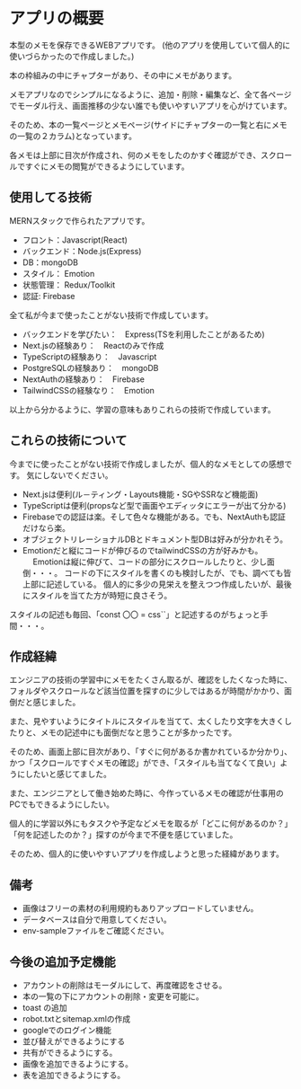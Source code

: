 # アプリの概要

本型のメモを保存できるWEBアプリです。
(他のアプリを使用していて個人的に使いづらかったので作成しました。)

本の枠組みの中にチャプターがあり、その中にメモがあります。

メモアプリなのでシンプルになるように、追加・削除・編集など、全て各ページでモーダル行え、画面推移の少ない誰でも使いやすいアプリを心がけています。

そのため、本の一覧ページとメモページ(サイドにチャプターの一覧と右にメモの一覧の２カラム)となっています。

各メモは上部に目次が作成され、何のメモをしたのかすぐ確認ができ、スクロールですぐにメモの閲覧ができるようにしています。

## 使用してる技術

MERNスタックで作られたアプリです。

- フロント：Javascript(React)
- バックエンド：Node.js(Express)
- DB：mongoDB
- スタイル： Emotion
- 状態管理： Redux/Toolkit
- 認証: Firebase

全て私が今まで使ったことがない技術で作成しています。

- バックエンドを学びたい：　Express(TSを利用したことがあるため)
- Next.jsの経験あり：　Reactのみで作成
- TypeScriptの経験あり：　Javascript
- PostgreSQLの経験あり：　mongoDB
- NextAuthの経験あり：　Firebase
- TailwindCSSの経験なり：　Emotion

以上から分かるように、学習の意味もありこれらの技術で作成しています。

## これらの技術について

今までに使ったことがない技術で作成しましたが、個人的なメモとしての感想です。
気にしないでください。

- Next.jsは便利(ル－ティング・Layouts機能・SGやSSRなど機能面)
- TypeScriptは便利(propsなど型で画面やエディッタにエラーが出て分かる)
- Firebaseでの認証は楽。そして色々な機能がある。でも、NextAuthも認証だけなら楽。
- オブジェクトリレーショナルDBとドキュメント型DBは好みが分かれそう。
- Emotionだと縦にコードが伸びるのでtailwindCSSの方が好みかも。
　
Emotionは縦に伸びて、コードの部分にスクロールしたりと、少し面倒・・・。
コードの下にスタイルを書くのも検討したが、でも、調べても皆上部に記述している。
個人的に多少の見栄えを整えつつ作成したいが、最後にスタイルを当てた方が時短に良さそう。

スタイルの記述も毎回、「const 〇〇 = css``」と記述するのがちょっと手間・・・。

## 作成経緯

エンジニアの技術の学習中にメモをたくさん取るが、確認をしたくなった時に、フォルダやスクロールなど該当位置を探すのに少しではあるが時間がかかり、面倒だと感じました。

また、見やすいようにタイトルにスタイルを当てて、太くしたり文字を大きくしたりと、メモの記述中にも面倒だなと思うことが多かったです。

そのため、画面上部に目次があり、「すぐに何があるか書かれているか分かり」、かつ「スクロールですぐメモの確認」ができ、「スタイルも当てなくて良い」ようにしたいと感じてました。

また、エンジニアとして働き始めた時に、今作っているメモの確認が仕事用のPCでもできるようにしたい。

個人的に学習以外にもタスクや予定などメモを取るが「どこに何があるのか？」「何を記述したのか？」探すのが今まで不便を感じていました。

そのため、個人的に使いやすいアプリを作成しようと思った経緯があります。

## 備考

- 画像はフリーの素材の利用規約もありアップロードしていません。
- データベースは自分で用意してください。
- env-sampleファイルをご確認ください。

## 今後の追加予定機能

- アカウントの削除はモーダルにして、再度確認をさせる。
- 本の一覧の下にアカウントの削除・変更を可能に。
- toast の追加
- robot.txtとsitemap.xmlの作成
- googleでのログイン機能
- 並び替えができるようにする
- 共有ができるようにする。
- 画像を追加できるようにする。
- 表を追加できるようにする。
